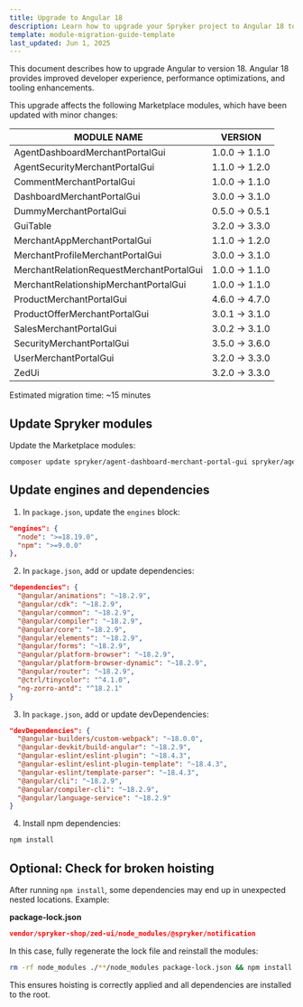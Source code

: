 ```yaml
---
title: Upgrade to Angular 18
description: Learn how to upgrade your Spryker project to Angular 18 to benefit from latest improvements and security updates.
template: module-migration-guide-template
last_updated: Jun 1, 2025
---
```


This document describes how to upgrade Angular to version 18. Angular 18 provides improved developer experience, performance optimizations, and tooling enhancements.

This upgrade affects the following Marketplace modules, which have been updated with minor changes:

| MODULE NAME                                 | VERSION       |
| ------------------------------------------- | ------------- |
| AgentDashboardMerchantPortalGui             | 1.0.0 → 1.1.0 |
| AgentSecurityMerchantPortalGui              | 1.1.0 → 1.2.0 |
| CommentMerchantPortalGui                    | 1.0.0 → 1.1.0 |
| DashboardMerchantPortalGui                  | 3.0.0 → 3.1.0 |
| DummyMerchantPortalGui                      | 0.5.0 → 0.5.1 |
| GuiTable                                    | 3.2.0 → 3.3.0 |
| MerchantAppMerchantPortalGui                | 1.1.0 → 1.2.0 |
| MerchantProfileMerchantPortalGui            | 3.0.0 → 3.1.0 |
| MerchantRelationRequestMerchantPortalGui    | 1.0.0 → 1.1.0 |
| MerchantRelationshipMerchantPortalGui       | 1.0.0 → 1.1.0 |
| ProductMerchantPortalGui                    | 4.6.0 → 4.7.0 |
| ProductOfferMerchantPortalGui               | 3.0.1 → 3.1.0 |
| SalesMerchantPortalGui                      | 3.0.2 → 3.1.0 |
| SecurityMerchantPortalGui                   | 3.5.0 → 3.6.0 |
| UserMerchantPortalGui                       | 3.2.0 → 3.3.0 |
| ZedUi                                       | 3.2.0 → 3.3.0 |

Estimated migration time: ~15 minutes

## Update Spryker modules

Update the Marketplace modules:

```bash
composer update spryker/agent-dashboard-merchant-portal-gui spryker/agent-security-merchant-portal-gui spryker/comment-merchant-portal-gui spryker/dashboard-merchant-portal-gui spryker/dummy-merchant-portal-gui spryker/gui-table spryker/merchant-app-merchant-portal-gui spryker/merchant-profile-merchant-portal-gui spryker/merchant-relation-request-merchant-portal-gui spryker/merchant-relationship-merchant-portal-gui spryker/product-merchant-portal-gui spryker/product-offer-merchant-portal-gui spryker/sales-merchant-portal-gui spryker/security-merchant-portal-gui spryker/user-merchant-portal-gui spryker/zed-ui
```

## Update engines and dependencies

1. In `package.json`, update the `engines` block:

```json
"engines": {
  "node": ">=18.19.0",
  "npm": ">=9.0.0"
},
```

2. In `package.json`, add or update dependencies:

```json
"dependencies": {
  "@angular/animations": "~18.2.9",
  "@angular/cdk": "~18.2.9",
  "@angular/common": "~18.2.9",
  "@angular/compiler": "~18.2.9",
  "@angular/core": "~18.2.9",
  "@angular/elements": "~18.2.9",
  "@angular/forms": "~18.2.9",
  "@angular/platform-browser": "~18.2.9",
  "@angular/platform-browser-dynamic": "~18.2.9",
  "@angular/router": "~18.2.9",
  "@ctrl/tinycolor": "^4.1.0",
  "ng-zorro-antd": "^18.2.1"
}
```

3. In `package.json`, add or update devDependencies:

```json
"devDependencies": {
  "@angular-builders/custom-webpack": "~18.0.0",
  "@angular-devkit/build-angular": "~18.2.9",
  "@angular-eslint/eslint-plugin": "~18.4.3",
  "@angular-eslint/eslint-plugin-template": "~18.4.3",
  "@angular-eslint/template-parser": "~18.4.3",
  "@angular/cli": "~18.2.9",
  "@angular/compiler-cli": "~18.2.9",
  "@angular/language-service": "~18.2.9"
}
```

4. Install npm dependencies:

```bash
npm install
```


## Optional: Check for broken hoisting

After running `npm install`, some dependencies may end up in unexpected nested locations. Example:

**package-lock.json**

```json
vendor/spryker-shop/zed-ui/node_modules/@spryker/notification
```

In this case, fully regenerate the lock file and reinstall the modules:

```bash
rm -rf node_modules ./**/node_modules package-lock.json && npm install
```

This ensures hoisting is correctly applied and all dependencies are installed to the root.





































